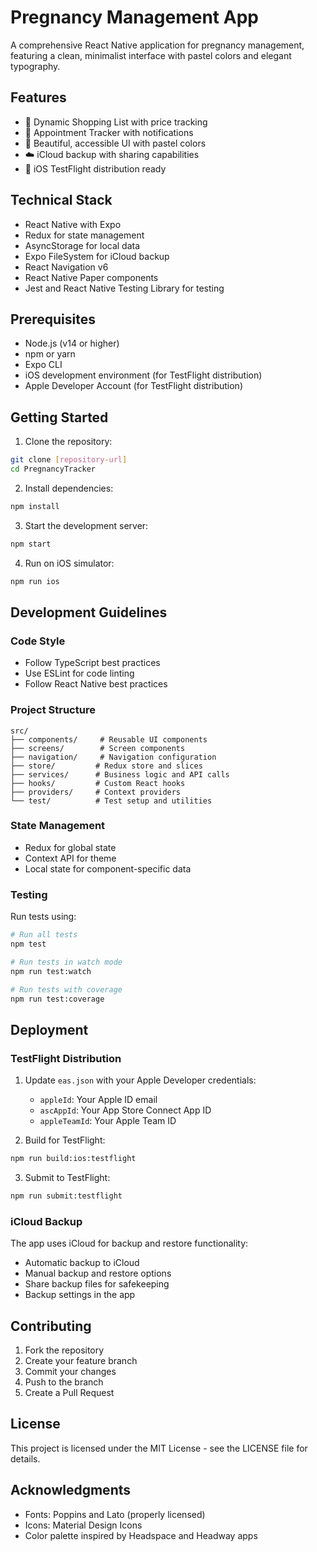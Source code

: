 # Pregnancy Management App

A comprehensive React Native application for pregnancy management, featuring a clean, minimalist interface with pastel colors and elegant typography.

## Features

- 📝 Dynamic Shopping List with price tracking
- 📅 Appointment Tracker with notifications
- 🎨 Beautiful, accessible UI with pastel colors
- ☁️ iCloud backup with sharing capabilities
- 📱 iOS TestFlight distribution ready

## Technical Stack

- React Native with Expo
- Redux for state management
- AsyncStorage for local data
- Expo FileSystem for iCloud backup
- React Navigation v6
- React Native Paper components
- Jest and React Native Testing Library for testing

## Prerequisites

- Node.js (v14 or higher)
- npm or yarn
- Expo CLI
- iOS development environment (for TestFlight distribution)
- Apple Developer Account (for TestFlight distribution)

## Getting Started

1. Clone the repository:
```bash
git clone [repository-url]
cd PregnancyTracker
```

2. Install dependencies:
```bash
npm install
```

3. Start the development server:
```bash
npm start
```

4. Run on iOS simulator:
```bash
npm run ios
```

## Development Guidelines

### Code Style
- Follow TypeScript best practices
- Use ESLint for code linting
- Follow React Native best practices

### Project Structure
```
src/
├── components/     # Reusable UI components
├── screens/        # Screen components
├── navigation/     # Navigation configuration
├── store/         # Redux store and slices
├── services/      # Business logic and API calls
├── hooks/         # Custom React hooks
├── providers/     # Context providers
└── test/          # Test setup and utilities
```

### State Management
- Redux for global state
- Context API for theme
- Local state for component-specific data

### Testing
Run tests using:
```bash
# Run all tests
npm test

# Run tests in watch mode
npm run test:watch

# Run tests with coverage
npm run test:coverage
```

## Deployment

### TestFlight Distribution
1. Update `eas.json` with your Apple Developer credentials:
   - `appleId`: Your Apple ID email
   - `ascAppId`: Your App Store Connect App ID
   - `appleTeamId`: Your Apple Team ID

2. Build for TestFlight:
```bash
npm run build:ios:testflight
```

3. Submit to TestFlight:
```bash
npm run submit:testflight
```

### iCloud Backup
The app uses iCloud for backup and restore functionality:
- Automatic backup to iCloud
- Manual backup and restore options
- Share backup files for safekeeping
- Backup settings in the app

## Contributing

1. Fork the repository
2. Create your feature branch
3. Commit your changes
4. Push to the branch
5. Create a Pull Request

## License

This project is licensed under the MIT License - see the LICENSE file for details.

## Acknowledgments

- Fonts: Poppins and Lato (properly licensed)
- Icons: Material Design Icons
- Color palette inspired by Headspace and Headway apps